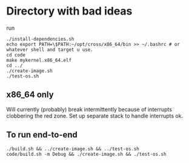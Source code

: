 # Directory with bad ideas

run 
```
./install-dependencies.sh
echo export PATH=\$PATH:~/opt/cross/x86_64/bin >> ~/.bashrc # or whatever shell and target u use.  
cd code
make mykernel.x86_64.elf
cd ../
./create-image.sh
./test-os.sh
```

## x86_64 only
Will currently (probably) break intermittently because of interrupts clobbering the red zone. Set up separate stack to handle interrupts ok.


## To run end-to-end
```
./build.sh && ../create-image.sh && ../test-os.sh
code/build.sh -m Debug && ./create-image.sh && ./test-os.sh
```
